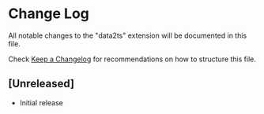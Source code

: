 # Change Log

All notable changes to the "data2ts" extension will be documented in this file.

Check [Keep a Changelog](http://keepachangelog.com/) for recommendations on how to structure this file.

## [Unreleased]

- Initial release
